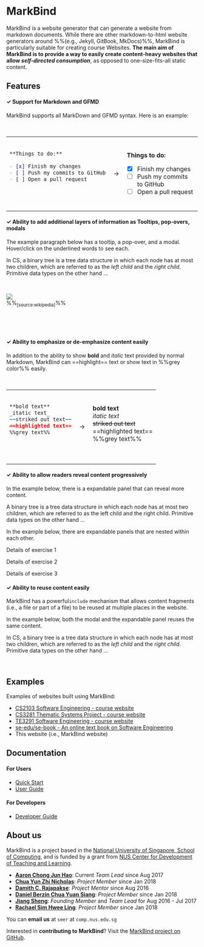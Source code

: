 <link rel="stylesheet" href="{{baseUrl}}/css/main.css">

<include src="./common/header.md" />

<div class="website-content">

# MarkBind

MarkBind is a website generator that can generate a website from markdown documents. While there are other markdown-to-html website generators around %%(e.g., Jekyll, GitBook, MkDocs)%%, MarkBind is particularly suitable for creating course Websites. **The main aim of MarkBind is to provide a way to easily create content-heavy websites that allow _<tooltip content="i.e., the reader can go deeper or get more content as desired">self-directed consumption</tooltip>_**, as opposed to one-size-fits-all static content.  

## <span class="glyphicon glyphicon-th-list" aria-hidden="true"></span> Features

#### ✓ Support for Markdown and <tooltip content="GitHub-Flavored Markdown">GFMD</tooltip>

MarkBind supports all MarkDown and GFMD syntax. Here is an example:

<table>
<tr>
  <td>

```markdown
**Things to do:**

- [x] Finish my changes
- [ ] Push my commits to GitHub
- [ ] Open a pull request

```
  </td>
  <td>&nbsp;→&nbsp;</td>
  <td><br>
<tip-box>

**Things to do:**

- [x] Finish my changes
- [ ] Push my commits to GitHub
- [ ] Open a pull request

</tipbox>
  </td>
</tr>
</table>

#### ✓ Ability to add additional layers of information as Tooltips, pop-overs, modals

The example paragraph below has a tooltip, a pop-over, and a modal. Hover/click on the underlined words to see each.

<tip-box>

In <tooltip content="Computer Science">CS</tooltip>, a binary tree is a <trigger for="pop:index-tree">tree data structure</trigger> in which each node has at most two children, which are referred to as the _left child_ and the _right child_. <trigger trigger="click" for="modal:index-primitive">Primitive data types</trigger> on the other hand ...

<popover id="pop:index-tree" title="An example tree data structure" placement="top">
  <div slot="content">

![](https://upload.wikimedia.org/wikipedia/commons/f/f7/Binary_tree.svg)<br>
%%<sub>[source:wikipedia]</sub>%%

  </div>
</popover>

<modal large title="Some examples of primitive data types" id="modal:index-primitive">
  <include src="pages/primitiveDataTypes.md" />
</modal>

</tip-box>

#### ✓ Ability to emphasize or de-emphasize content easily

In addition to the ability to show **bold** and _italic_ text provided by normal Markdown, MarkBind can ==highlight== text or show text in %%grey color%% easily.

<table>
<tr>
  <td>

```markdown
**bold text**
_itatic text_
~~striked out text~~
==highlighted text==
%%grey text%%

```
  </td>
  <td>&nbsp;→&nbsp;</td>
  <td><br>

<tip-box>

**bold text**<br>
_itatic text_<br>
~~striked out text~~<br>
==highlighted text==<br>
%%grey text%%<br>

</tip-box>

  </td>
</tr>
</table>

#### ✓ Ability to allow readers reveal content progressively

In the example below, there is a expandable panel that can reveal more content.

<tip-box>

A binary tree is a tree data structure in which each node has at most two children, which are referred to as the left child and the right child. Primitive data types on the other hand ...

<panel type="seamless" header="%%:bulb: Some example primitive data types%%">
  <include src="pages/primitiveDataTypes.md" />
</panel>

</tip-box>

In the example below, there are expandable panels that are nested within each other.

<tip-box>

<panel type="info" header=":muscle: Exercises" no-close >

  <panel type="danger" header=":exclamation: [Compulsory] Ex 1" no-close >

Details of exercise 1
  </panel>  
  <panel type="warning" header="[Recommended] Ex 2" no-close >

Details of exercise 2
  </panel>  
  <panel type="success" header="[Optional] Ex 23" no-close >

Details of exercise 3
  </panel>
</panel>

</tip-box>


#### ✓ Ability to reuse content easily

MarkBind has a powerful`include` mechanism that allows content fragments (i.e., a file or part of a file) to be reused at multiple places in the website.

In the example below, both the modal and the expandable panel reuses the same content.

<tip-box>

In CS, a binary tree is a tree data structure in which each node has at most two children, which are referred to as the _left child_ and the _right child_. <trigger trigger="click" for="modal:index-primitive2">Primitive data types</trigger> on the other hand ...

<panel type="seamless" header="%%:bulb: Some example primitive data types%%">
  <include src="pages/primitiveDataTypes.md" />
</panel>

<modal large title="Some examples of primitive data types" id="modal:index-primitive2">
  <include src="pages/primitiveDataTypes.md" />
</modal>

</tip-box>

## <span class="glyphicon glyphicon-bookmark" aria-hidden="true"></span> Examples

Examples of websites built using MarkBind:
* [CS2103 Software Engineering - course website](https://www.comp.nus.edu.sg/~cs2103)
* [CS3281 Thematic Systems Project - course website](https://nus-cs3281.github.io/website/)
* [TE3291 Software Engineering - course website](https://nus-te3201.github.io/website/)
* [se-edu/se-book - An online text book on Software Engineering](https://se-edu.github.io/se-book/)
* This website (i.e., MarkBind website)

## <span class="glyphicon glyphicon-book" aria-hidden="true"></span> Documentation

#### For Users

* [Quick Start](./userGuide/userQuickStart.html)
* [User Guide](./userGuide/index.html)

#### For Developers

* [Developer Guide](./developerGuide/index.html)

## <span class="glyphicon glyphicon-home" aria-hidden="true"></span> About us

MarkBind is a project based in the [National University of Singapore, School of Computing](http://www.comp.nus.edu.sg/), and is funded by a grant from [NUS Center for Development of Teaching and Learning](http://www.cdtl.nus.edu.sg/).

* [**Aaron Chong Jun Hao**](https://github.com/acjh): Current _Team Lead_ since Aug 2017
* [**Chua Yun Zhi Nicholas**](https://github.com/nicholaschuayunzhi): _Project Member_ since Jan 2018
* [**Damith C. Rajapakse**](https://github.com/damithch): _Project Mentor_ since Aug 2016
* [**Daniel Berzin Chua Yuan Siang**](https://github.com/danielbrzn): _Project Member_ since Jan 2018
* [**Jiang Sheng**](https://github.com/Gisonrg): _Founding Member_ and _Team Lead_ for Aug 2016 - Jul 2017
* [**Rachael Sim Hwee Ling**](https://github.com/rachx): _Project Member_ since Jan 2018

<span class="glyphicon glyphicon-send" aria-hidden="true"></span> You can **email us** at `seer` at `comp.nus.edu.sg`

<span class="glyphicon glyphicon-console" aria-hidden="true"></span> Interested in **contributing to MarkBind**? Visit the [MarkBind project on GitHub](https://github.com/MarkBind/markbind).

</div>
